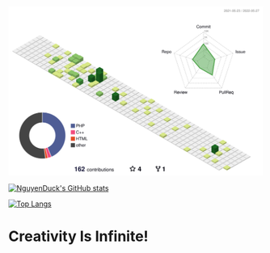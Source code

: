 ![](./profile-3d-contrib/profile-green-animate.svg)

[![NguyenDuck's GitHub stats](https://github-readme-stats.vercel.app/api?username=NguyenDuck&theme=tokyonight&layout=compact)](#)

[![Top Langs](https://github-readme-stats.vercel.app/api/top-langs/?username=NguyenDuck&theme=tokyonight&layout=compact)](#)

# Creativity Is Infinite!
